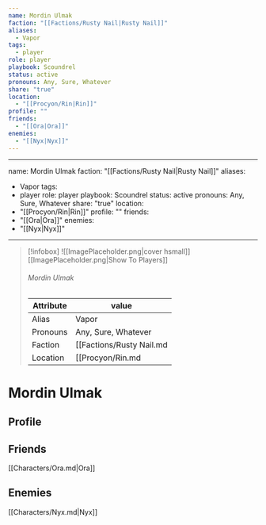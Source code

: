 ```yaml
---
name: Mordin Ulmak
faction: "[[Factions/Rusty Nail|Rusty Nail]]"
aliases:
  - Vapor
tags:
  - player
role: player
playbook: Scoundrel
status: active
pronouns: Any, Sure, Whatever
share: "true"
location:
  - "[[Procyon/Rin|Rin]]"
profile: ""
friends:
  - "[[Ora|Ora]]"
enemies:
  - "[[Nyx|Nyx]]"
---
```

---
name: Mordin Ulmak
faction: "[[Factions/Rusty Nail|Rusty Nail]]"
aliases:
  - Vapor
tags:
  - player
role: player
playbook: Scoundrel
status: active
pronouns: Any, Sure, Whatever
share: "true"
location: 
  - "[[Procyon/Rin|Rin]]"
profile: ""
friends:
  - "[[Ora|Ora]]"
enemies:
  - "[[Nyx|Nyx]]"
---


> [!infobox]
> ![[ImagePlaceholder.png|cover hsmall]]
> [[ImagePlaceholder.png|Show To Players]]
> ###### Mordin Ulmak
> Attribute |  value |
> ---|---|
> Alias | Vapor
> Pronouns | Any, Sure, Whatever
> Faction | [[Factions/Rusty Nail.md|Rusty Nail]]
> Location | [[Procyon/Rin.md|Rin]] |

# Mordin Ulmak
## Profile


## Friends
[[Characters/Ora.md|Ora]]

## Enemies
[[Characters/Nyx.md|Nyx]]

